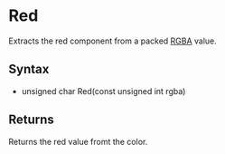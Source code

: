# Red #
Extracts the red component from a packed [RGBA](RGBA.md) value.

## Syntax ##
- unsigned char Red(const unsigned int rgba)

## Returns ##
Returns the red value fromt the color.
